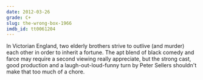 ```yaml
---
date: 2012-03-26
grade: C+
slug: the-wrong-box-1966
imdb_id: tt0061204
---
```


In Victorian England, two elderly brothers strive to outlive (and murder) each other in order to inherit a fortune. The apt blend of black comedy and farce may require a second viewing really appreciate, but the strong cast, good production and a laugh-out-loud-funny turn by Peter Sellers shouldn't make that too much of a chore.
